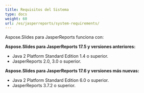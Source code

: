 ```yaml
---
title: Requisitos del Sistema
type: docs
weight: 60
url: /es/jasperreports/system-requirements/
---
```


Aspose.Slides para JasperReports funciona con:

**Aspose.Slides para JasperReports 17.5 y versiones anteriores:**

- Java 2 Platform Standard Edition 1.4 o superior.
- JasperReports 2.0, 3.0 o superior.

**Aspose.Slides para JasperReports 17.6 y versiones más nuevas:**

- Java 2 Platform Standard Edition 6.0 o superior.
- JasperReports 3.7.2 o superior.